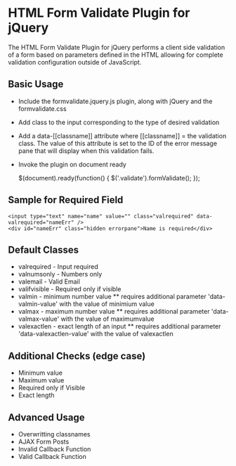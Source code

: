HTML Form Validate Plugin for jQuery
====================================

The HTML Form Validate Plugin for jQuery performs a client side validation of a form based on parameters defined in the HTML allowing for complete validation configuration outside of JavaScript.

Basic Usage
-----------
* Include the formvalidate.jquery.js plugin, along with jQuery and the formvalidate.css
* Add class to the input corresponding to the type of desired validation
* Add a data-[[classname]] attribute where [[classname]] = the validation class.  The value of this attribute is set to the ID of the error message pane that will display when this validation fails.
* Invoke the plugin on document ready

	$(document).ready(function() {
		$('.validate').formValidate();
	});


Sample for Required Field
-------------------------

	<input type="text" name="name" value="" class="valrequired" data-valrequired="nameErr" />
	<div id="nameErr" class="hidden errorpane">Name is required</div>


Default Classes
------------------
* valrequired  -  Input required
* valnumsonly  -  Numbers only
* valemail  -  Valid Email
* valifvisible  -  Required only if visible
* valmin - minimum number value
** requires additional parameter 'data-valmin-value' with the value of minimium value
* valmax - maximum number value
** requires additional parameter 'data-valmax-value' with the value of maximumvalue
* valexactlen - exact length of an input
** requires additional parameter 'data-valexactlen-value' with the value of valexactlen


Additional Checks (edge case)
-----------------------------
* Minimum value
* Maximum value
* Required only if Visible
* Exact length

Advanced Usage
--------------
* Overwritting classnames
* AJAX Form Posts
* Invalid Callback Function
* Valid Callback Function